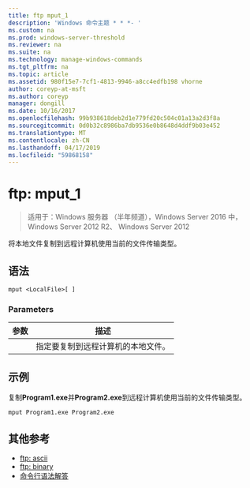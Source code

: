 ```yaml
---
title: ftp mput_1
description: 'Windows 命令主题 * * *- '
ms.custom: na
ms.prod: windows-server-threshold
ms.reviewer: na
ms.suite: na
ms.technology: manage-windows-commands
ms.tgt_pltfrm: na
ms.topic: article
ms.assetid: 980f15e7-7cf1-4813-9946-a8cc4edfb198 vhorne
author: coreyp-at-msft
ms.author: coreyp
manager: dongill
ms.date: 10/16/2017
ms.openlocfilehash: 99b938618deb2d1e779fd20c504c01a13a2d3f8a
ms.sourcegitcommit: 0d0b32c8986ba7db9536e0b8648d4ddf9b03e452
ms.translationtype: MT
ms.contentlocale: zh-CN
ms.lasthandoff: 04/17/2019
ms.locfileid: "59868158"
---
```

# <a name="ftp-mput1"></a>ftp: mput_1

>适用于：Windows 服务器 （半年频道），Windows Server 2016 中，Windows Server 2012 R2、 Windows Server 2012

将本地文件复制到远程计算机使用当前的文件传输类型。   
## <a name="syntax"></a>语法  
```  
mput <LocalFile>[ ]  
```  
### <a name="parameters"></a>Parameters  
|参数|描述|  
|-------|--------|  
|<LocalFile>|指定要复制到远程计算机的本地文件。|  
## <a name="BKMK_Examples"></a>示例  
复制**Program1.exe**并**Program2.exe**到远程计算机使用当前的文件传输类型。  
```  
mput Program1.exe Program2.exe  
```  
## <a name="additional-references"></a>其他参考  
-   [ftp: ascii](ftp-ascii.md)  
-   [ftp: binary](ftp-binary.md)  
-   [命令行语法解答](command-line-syntax-key.md)  
